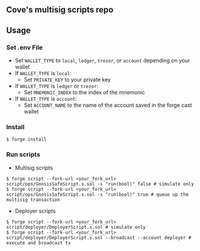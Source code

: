 ## Cove's multisig scripts repo

## Usage

### Set .env File 
   - Set `WALLET_TYPE` to `local`, `ledger`, `trezor`, or `account` depending on your wallet
   - If `WALLET_TYPE` is `local`:
     - Set `PRIVATE_KEY` to your private key
   - If `WALLET_TYPE` is `ledger` or `trezor`:
     - Set `MNEMONIC_INDEX` to the index of the mnemonic
   - If `WALLET_TYPE` is `account`:
     - Set `ACCOUNT_NAME` to the name of the account saved in the forge cast wallet

### Install

```shell
$ forge install
```

### Run scripts

* Multisig scripts
```shell
$ forge script --fork-url <your_fork_url> script/ops/GnosisSafeScript.s.sol -s "run(bool)" false # simulate only
$ forge script --fork-url <your_fork_url> script/ops/GnosisSafeScript.s.sol -s "run(bool)" true # queue up the multisig transaction
```

* Deployer scripts
```shell
$ forge script --fork-url <your_fork_url> script/deployer/DeployerScript.s.sol # simulate only
$ forge script --fork-url <your_fork_url> script/deployer/DeployerScript.s.sol --broadcast --account deployer # execute and broadcast tx
```
